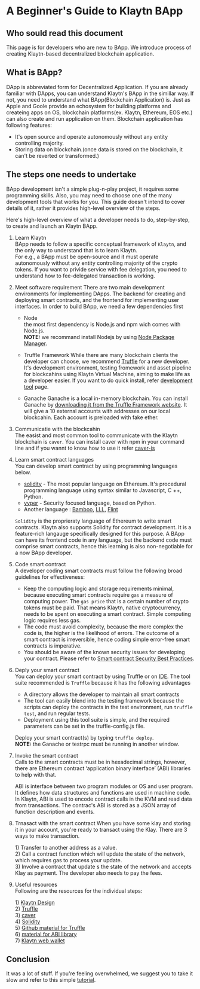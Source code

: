 # A Beginner's Guide to Klaytn BApp

## Who sould read this document 
This page is for developers who are new to BApp. We introduce process of creating Klaytn-based decentralized blockchain application.

## What is BApp?
DApp is abbreviated form for Decentralized Application. If you are already familiar with DApps, you can understand Klaytn's BApp in the simillar way. If not, you need to understand what BApp(Blockchain Application) is. Just as Apple and Goole provide an echosystem for building platforms and createing apps on OS, blockchain platforms(ex. Klaytn, Ethereum, EOS etc.) can also create and run application on them. Blockchain application has following features:
* It's open source and operate autonomously without any entity controlling majority.
* Storing data on blockchain.(once data is stored on the blockchain, it can't be reverted or transformed.)

## The steps one needs to undertake
BApp development isn't a simple plug-n-play project, it requires some programming skills. Also, you may need to choose one of the many development tools that works for you. This guide doesn't intend to cover details of it, rather it provides high-level overview of the steps.

Here's high-level overview of what a developer needs to do, step-by-step, to create and launch an Klaytn BApp.

1. Learn Klaytn  
BApp needs to follow a specific conceptual framework of `Klaytn`, and the only way to understand that is to learn Klaytn.  
For e.g., a BApp must be open-source and it must operate autonomously without any entity controlling majority of the crypto tokens. If you want to privide service with fee delegation, you need to understand how to fee-delegated transaction is working.

2. Meet software requirement
There are two main development environments for implementing DApps. The backend  for creating and deploying smart contracts, and the frontend for implementing user interfaces. In order to build BApp, we need a few dependencies first

    * Node  
    the most first dependency is Node.js and npm wich comes with Node.js.  
    **NOTE:** we recommand install Nodejs by using [Node Package Manager](https://nodejs.org/en/).

    * Truffle Framework
    While there are many blockchain clients the developer can choose, we recommend [Truffle](https://www.trufflesuite.com/truffle) for a new developer. It's development environment, testing fromework and asset pipeline for blockcahins using Klaytn Virtual Machine, aiming to make life as a developer easier. 
    If you want to do quick install, refer [development tool](../quick-start/install-development-tools.md) page.
    
    * Ganache
    Ganache is a local in-memory blockchain. You can install Ganache by [downloading it from the Truffle Framework website](https://www.trufflesuite.com/ganache). It will give a 10 external accounts with addresses on our local blockcahin. Each account is preloaded with fake ether.

3. Communicatie with the blockcahin  
The easist and most common tool to communicate with the Klaytn blockchain is `caver`. You can install caver with npm in your command line and if you wannt to know how to use it refer [caver-js](../../bapp/sdk/caver-java/porting-from-web3j.md)

4. Learn smart contract languages  
You can develop smart contract by using programming languages below.
    * [solidity](https://solidity.readthedocs.io/en/v0.5.6/) - The most popular language on Ethereum. It's procedural programming language using syntax similar to Javascript, C ++, Python.
    * [vyper](https://vyper.readthedocs.io/en/v0.1.0-beta.12/) - Security focused language, based on Python.  
    * Another language : [Bamboo](https://github.com/pirapira/bamboo), [LLL](https://lll-docs.readthedocs.io/en/latest/lll_introduction.html), [Flint](https://docs.flintlang.org)

     `Solidity` is the proprieraty language of Ethereum to write smart contracts. Klaytn also supports Solidity for contract development. It is a feature-rich langauge specifically designed for this purpose. A BApp can have its frontend code in any language, but the backend code must comprise smart contracts, hence this learning is also non-negotiable for a now BApp developer.

5. Code smart contract  
A developer coding smart contracts must follow the following broad guidelines for effectiveness:

    * Keep the computing logic and storage requirements minimal, because executing smart contracts require `gas` a measure of computing power. The `gas price` that is a certain number of crypto tokens must be paid. That means Klaytn, native cryptocurrency, needs to be spent on executing a smart contract. Simple computing logic requires less gas.
    * The code must avoid complexity, because the more complex the code is, the higher is the likelihood of errors. The outcome of a smart contract is irreversible, hence coding simple error-free smart contracts is imperative.
    * You should be aware of the known security issues for developing your contract. Please refer to [Smart contract Security Best Practices](https://consensys.github.io/smart-contract-best-practices/).

6. Deply your smart contract  
    You can deploy your smart contract by using Truffle or on [IDE](https://ide.klaytn.com/). The tool suite recommended is `Truffle` because it has the following advantages
    * A directory allows the developer to maintain all smart contracts
    * The tool can easily blend into the testing framework because the scripts can deploy the contracts in the test environment, run `truffle test`, and run regular tests.
    * Deployment using this tool suite is simple, and the required parameters can be set in the truffle-config.js file.   

    Deploy your smart contract(s) by typing `truffle deploy`.  
    **NOTE:**  the Ganache or testrpc must be running in another window.

7. Invoke the smart contract  
    Calls to the smart contracts must be in hexadecimal strings, however, there are Ethereum contract ‘application binary interface’ (ABI) libraries to help with that.   

    ABI is interface between two program modules or OS and user program. It defines how data structures and functions are used in machine code. In Klaytn, ABI is used to encode contract calls in the KVM and read data from transactions. The contrac's ABI is stored as a JSON array of function description and events.

8. Trnasact with the smart contract
    When you have some klay and storing it in your account, you're ready to transact using the Klay. There are 3 ways to make transaction.

    1\) Transfer to another address as a value.  
    2\) Call a contract function which will update the state of the network, which requires gas to process your update.   
    3\) Involve a contract that update s the state of the network and accepts Klay as payment. The developer also needs to pay the fees.

9. Useful resources  
Following are the resources for the individual steps:  

    1\) [Klaytn Design](../../klaytn/design/README.md)  
    2\) [Truffle](https://github.com/trufflesuite/ganache-cli)  
    3\) [caver](../../bapp/sdk/README.md)  
    4\) [Solidity](https://solidity.readthedocs.io/en/v0.5.11/introduction-to-smart-contracts.html)  
    5\) [Github material for Truffle](https://github.com/trufflesuite/truffle)  
    6\) [material for ABI library](https://solidity.readthedocs.io/en/v0.5.11/introduction-to-smart-contracts.html)  
    7\) [Klaytn web wallet](https://wallet.klaytn.com/)

## Conclusion
It was a lot of stuff. If you're feeling overwhelmed, we suggest you to take it slow and refer to this simple [tutorial](../../bapp/tutorials/bapp-on-baobab-video-lecture/1.-introduction.md).